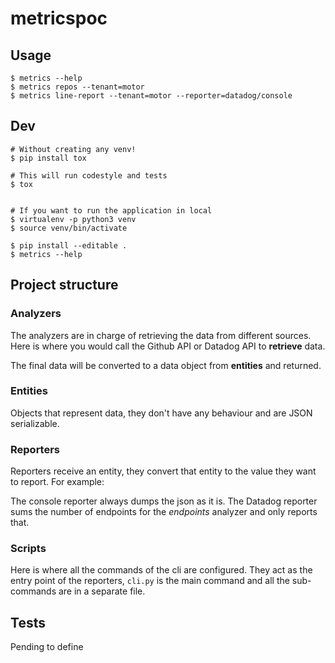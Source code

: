 # metricspoc

## Usage

```
$ metrics --help
$ metrics repos --tenant=motor
$ metrics line-report --tenant=motor --reporter=datadog/console
```

## Dev

```
# Without creating any venv!
$ pip install tox

# This will run codestyle and tests
$ tox


# If you want to run the application in local
$ virtualenv -p python3 venv
$ source venv/bin/activate

$ pip install --editable .
$ metrics --help
```

## Project structure

### Analyzers

The analyzers are in charge of retrieving the data from different sources.
Here is where you would call the Github API or Datadog API to **retrieve** data.

The final data will be converted to a data object from **entities** and returned.

### Entities

Objects that represent data, they don't have any behaviour and are JSON serializable.


### Reporters

Reporters receive an entity, they convert that entity to the value they want to report.
For example:

The console reporter always dumps the json as it is.
The Datadog reporter sums the number of endpoints for the *endpoints* analyzer and only reports that.

### Scripts

Here is where all the commands of the cli are configured.
They act as the entry point of the reporters, `cli.py` is the main command and all the sub-commands are in a separate file.


## Tests

Pending to define
